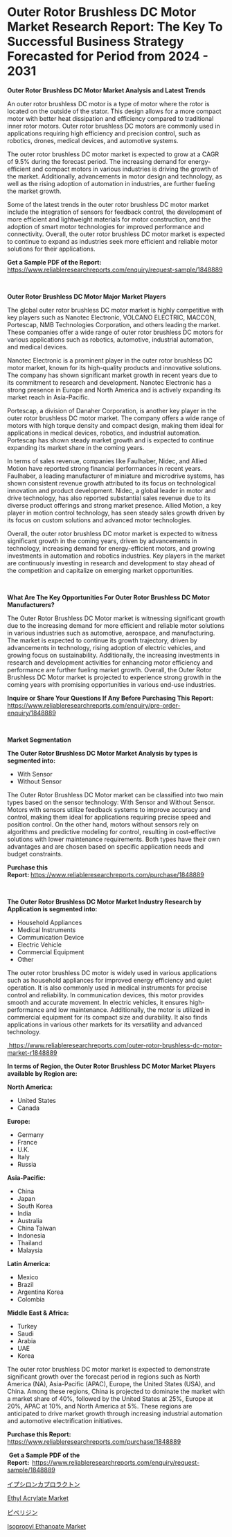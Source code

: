<p><h1>Outer Rotor Brushless DC Motor Market Research Report: The Key To Successful Business Strategy Forecasted for Period from 2024 - 2031</h1></p><p><strong>Outer Rotor Brushless DC Motor Market Analysis and Latest Trends</strong></p>
<p><p>An outer rotor brushless DC motor is a type of motor where the rotor is located on the outside of the stator. This design allows for a more compact motor with better heat dissipation and efficiency compared to traditional inner rotor motors. Outer rotor brushless DC motors are commonly used in applications requiring high efficiency and precision control, such as robotics, drones, medical devices, and automotive systems.</p><p>The outer rotor brushless DC motor market is expected to grow at a CAGR of 9.5% during the forecast period. The increasing demand for energy-efficient and compact motors in various industries is driving the growth of the market. Additionally, advancements in motor design and technology, as well as the rising adoption of automation in industries, are further fueling the market growth.</p><p>Some of the latest trends in the outer rotor brushless DC motor market include the integration of sensors for feedback control, the development of more efficient and lightweight materials for motor construction, and the adoption of smart motor technologies for improved performance and connectivity. Overall, the outer rotor brushless DC motor market is expected to continue to expand as industries seek more efficient and reliable motor solutions for their applications.</p></p>
<p><strong>Get a Sample PDF of the Report:&nbsp;</strong> <a href="https://www.reliableresearchreports.com/enquiry/request-sample/1848889">https://www.reliableresearchreports.com/enquiry/request-sample/1848889</a></p>
<p>&nbsp;</p>
<p><strong>Outer Rotor Brushless DC Motor Major Market Players</strong></p>
<p><p>The global outer rotor brushless DC motor market is highly competitive with key players such as Nanotec Electronic, VOLCANO ELECTRIC, MACCON, Portescap, NMB Technologies Corporation, and others leading the market. These companies offer a wide range of outer rotor brushless DC motors for various applications such as robotics, automotive, industrial automation, and medical devices.</p><p>Nanotec Electronic is a prominent player in the outer rotor brushless DC motor market, known for its high-quality products and innovative solutions. The company has shown significant market growth in recent years due to its commitment to research and development. Nanotec Electronic has a strong presence in Europe and North America and is actively expanding its market reach in Asia-Pacific.</p><p>Portescap, a division of Danaher Corporation, is another key player in the outer rotor brushless DC motor market. The company offers a wide range of motors with high torque density and compact design, making them ideal for applications in medical devices, robotics, and industrial automation. Portescap has shown steady market growth and is expected to continue expanding its market share in the coming years.</p><p>In terms of sales revenue, companies like Faulhaber, Nidec, and Allied Motion have reported strong financial performances in recent years. Faulhaber, a leading manufacturer of miniature and microdrive systems, has shown consistent revenue growth attributed to its focus on technological innovation and product development. Nidec, a global leader in motor and drive technology, has also reported substantial sales revenue due to its diverse product offerings and strong market presence. Allied Motion, a key player in motion control technology, has seen steady sales growth driven by its focus on custom solutions and advanced motor technologies.</p><p>Overall, the outer rotor brushless DC motor market is expected to witness significant growth in the coming years, driven by advancements in technology, increasing demand for energy-efficient motors, and growing investments in automation and robotics industries. Key players in the market are continuously investing in research and development to stay ahead of the competition and capitalize on emerging market opportunities.</p></p>
<p>&nbsp;</p>
<p><strong>What Are The Key Opportunities For Outer Rotor Brushless DC Motor Manufacturers?</strong></p>
<p><p>The Outer Rotor Brushless DC Motor market is witnessing significant growth due to the increasing demand for more efficient and reliable motor solutions in various industries such as automotive, aerospace, and manufacturing. The market is expected to continue its growth trajectory, driven by advancements in technology, rising adoption of electric vehicles, and growing focus on sustainability. Additionally, the increasing investments in research and development activities for enhancing motor efficiency and performance are further fueling market growth. Overall, the Outer Rotor Brushless DC Motor market is projected to experience strong growth in the coming years with promising opportunities in various end-use industries.</p></p>
<p><strong>Inquire or Share Your Questions If Any Before Purchasing This Report:</strong> <a href="https://www.reliableresearchreports.com/enquiry/pre-order-enquiry/1848889">https://www.reliableresearchreports.com/enquiry/pre-order-enquiry/1848889</a></p>
<p>&nbsp;</p>
<p><strong>Market Segmentation</strong></p>
<p><strong>The Outer Rotor Brushless DC Motor Market Analysis by types is segmented into:</strong></p>
<p><ul><li>With Sensor</li><li>Without Sensor</li></ul></p>
<p><p>The Outer Rotor Brushless DC Motor market can be classified into two main types based on the sensor technology: With Sensor and Without Sensor. Motors with sensors utilize feedback systems to improve accuracy and control, making them ideal for applications requiring precise speed and position control. On the other hand, motors without sensors rely on algorithms and predictive modeling for control, resulting in cost-effective solutions with lower maintenance requirements. Both types have their own advantages and are chosen based on specific application needs and budget constraints.</p></p>
<p><strong>Purchase this Report:&nbsp;</strong><a href="https://www.reliableresearchreports.com/purchase/1848889">https://www.reliableresearchreports.com/purchase/1848889</a></p>
<p>&nbsp;</p>
<p><strong>The Outer Rotor Brushless DC Motor Market Industry Research by Application is segmented into:</strong></p>
<p><ul><li>Household Appliances</li><li>Medical Instruments</li><li>Communication Device</li><li>Electric Vehicle</li><li>Commercial Equipment</li><li>Other</li></ul></p>
<p><p>The outer rotor brushless DC motor is widely used in various applications such as household appliances for improved energy efficiency and quiet operation. It is also commonly used in medical instruments for precise control and reliability. In communication devices, this motor provides smooth and accurate movement. In electric vehicles, it ensures high-performance and low maintenance. Additionally, the motor is utilized in commercial equipment for its compact size and durability. It also finds applications in various other markets for its versatility and advanced technology.</p></p>
<p><a href="https://www.reliableresearchreports.com/outer-rotor-brushless-dc-motor-market-r1848889">&nbsp;https://www.reliableresearchreports.com/outer-rotor-brushless-dc-motor-market-r1848889</a></p>
<p><strong>In terms of Region, the Outer Rotor Brushless DC Motor Market Players available by Region are:</strong></p>
<p>
    <p> <strong> North America: </strong>
        <ul>
            <li>United States</li>
            <li>Canada</li>
        </ul>
        </p> 
    <p> <strong> Europe: </strong>
        <ul>
            <li>Germany</li>
            <li>France</li>
            <li>U.K.</li>
            <li>Italy</li>
            <li>Russia</li>
        </ul>
        </p> 
    <p> <strong> Asia-Pacific: </strong>
        <ul>
            <li>China</li>
            <li>Japan</li>
            <li>South Korea</li>
            <li>India</li>
            <li>Australia</li>
            <li>China Taiwan</li>
            <li>Indonesia</li>
            <li>Thailand</li>
            <li>Malaysia</li>
        </ul>
        </p> 
    <p> <strong> Latin America: </strong>
        <ul>
            <li>Mexico</li>
            <li>Brazil</li>
            <li>Argentina Korea</li>
            <li>Colombia</li>
        </ul>
        </p> 
    <p> <strong> Middle East & Africa: </strong>
        <ul>
            <li>Turkey</li>
            <li>Saudi</li>
            <li>Arabia</li>
            <li>UAE</li>
            <li>Korea</li>
        </ul>
    </p>
    </p>
<p><p>The outer rotor brushless DC motor market is expected to demonstrate significant growth over the forecast period in regions such as North America (NA), Asia-Pacific (APAC), Europe, the United States (USA), and China. Among these regions, China is projected to dominate the market with a market share of 40%, followed by the United States at 25%, Europe at 20%, APAC at 10%, and North America at 5%. These regions are anticipated to drive market growth through increasing industrial automation and automotive electrification initiatives.</p></p>
<p><strong>Purchase this Report: </strong><a href="https://www.reliableresearchreports.com/purchase/1848889">https://www.reliableresearchreports.com/purchase/1848889</a></p>
<p>&nbsp;<strong>Get a Sample PDF of the Report:&nbsp;&nbsp;</strong><a href="https://www.reliableresearchreports.com/enquiry/request-sample/1848889">https://www.reliableresearchreports.com/enquiry/request-sample/1848889</a></p>
<p><strong></strong></p>
<p><p><a href="https://github.com/nxboeu02965442/Market-Research-Report-List-1/blob/main/587344436680.md">イプシロンカプロラクトン</a></p><p><a href="https://issuu.com/reportprime-2/docs/ethyl-acrylate-market-size-2030.pptx">Ethyl Acrylate Market</a></p><p><a href="https://github.com/moulafa/Market-Research-Report-List-1/blob/main/850119336681.md">ピペリジン</a></p><p><a href="https://issuu.com/reportprime-2/docs/isopropyl-ethanoate-market-size-2030.pptx">Isopropyl Ethanoate Market</a></p></p>